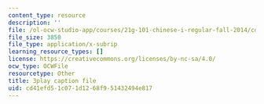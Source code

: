```yaml
---
content_type: resource
description: ''
file: /ol-ocw-studio-app/courses/21g-101-chinese-i-regular-fall-2014/cd41efd51c071d1268f951432494e817_uskl5IFNM64.srt
file_size: 3850
file_type: application/x-subrip
learning_resource_types: []
license: https://creativecommons.org/licenses/by-nc-sa/4.0/
ocw_type: OCWFile
resourcetype: Other
title: 3play caption file
uid: cd41efd5-1c07-1d12-68f9-51432494e817
---
```

